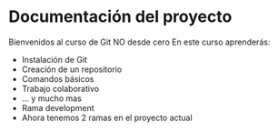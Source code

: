 # Documentación del proyecto

Bienvenidos al curso de Git NO desde cero
En este curso aprenderás:

- Instalación de Git
- Creación de un repositorio
- Comandos básicos
- Trabajo colaborativo
- ... y mucho mas
- Rama development
- Ahora tenemos 2 ramas en el proyecto actual
